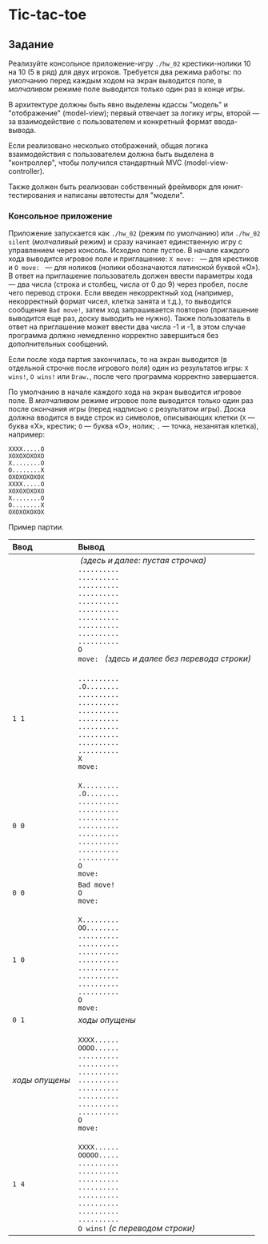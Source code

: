 # Tic-tac-toe

## Задание
Реализуйте консольное приложение-игру `./hw_02` крестики-нолики 10 на 10 (5 в ряд) для двух игроков.
Требуется два режима работы: по умолчанию перед каждым ходом на экран выводится поле,
в _молчаливом_ режиме поле выводится только один раз в конце игры.

В архитектуре должны быть явно выделены кдассы "модель" и "отображение" (model-view);
первый отвечает за логику игры, второй — за взаимодействие с пользователем
и конкретный формат ввода-вывода.

Если реализовано несколько отображений, общая логика взаимодействия
с пользователем должна быть выделена в "контроллер", чтобы получился
стандартный MVC (model-view-controller).

Также должен быть реализован собственный фреймворк для юнит-тестирования
и написаны автотесты для "модели".

### Консольное приложение
Приложение запускается как `./hw_02` (режим по умолчанию) или `./hw_02 silent` (_молчаливый_ режим)
и сразу начинает единственную игру с управлением через консоль.
Исходно поле пустое.
В начале каждого хода выводится игровое поле и приглашение: <code>X move:&nbsp;</code> — для крестиков и <code>O move:&nbsp;</code> — для ноликов (нолики обозначаются латинской буквой «O»).
В ответ на приглашение пользователь должен ввести параметры хода — два числа (строка и столбец, числа от 0 до 9) через пробел, после чего перевод строки.
Если введен некорректный ход (например, некорректный формат чисел, клетка занята и т.д.), то выводится сообщение `Bad move!`, затем ход запрашивается повторно (приглашение выводится еще раз, доску выводить не нужно).
Также пользователь в ответ на приглашение может ввести два числа -1 и -1, в этом случае
программа должно немедленно корректно завершиться без дополнительных сообщений.

Если после хода партия закончилась, то на экран выводится (в отдельной строчке после игрового поля) один из результатов игры: `X wins!`, `O wins!` или `Draw.`,
после чего программа корректно завершается.

По умолчанию в начале каждого хода на экран выводится игровое поле.
В _молчаливом_ режиме игровое поле выводится только один раз после окончания игры (перед надписью с результатом игры).
Доска должна вводится в виде строк из символов, описывающих клетки (`X` — буква «X», крестик; `O` — буква «O», нолик; `.` — точка, незанятая клетка), например:
```
XXXX.....O
XOXOXOXOXO
X........O
O........X
OXOXOXOXOX
XXXX.....O
XOXOXOXOXO
X........O
O........X
OXOXOXOXOX
```

Пример партии.

|Ввод|Вывод|
|:---|:----|
| |`​` _(здесь и далее: пустая строчка)_<br/>`..........`<br/>`..........`<br/>`..........`<br/>`..........`<br/>`..........`<br/>`..........`<br/>`..........`<br/>`..........`<br/>`..........`<br/>`..........`<br/><code>O move:&nbsp;</code> _(здесь и далее без перевода строки)_|
|`1 1`|`​`<br/>`..........`<br/>`.O........`<br/>`..........`<br/>`..........`<br/>`..........`<br/>`..........`<br/>`..........`<br/>`..........`<br/>`..........`<br/>`..........`<br/><code>X move:&nbsp;</code>|
|`0 0`|`​`<br/>`X.........`<br/>`.O........`<br/>`..........`<br/>`..........`<br/>`..........`<br/>`..........`<br/>`..........`<br/>`..........`<br/>`..........`<br/>`..........`<br/><code>O move:&nbsp;</code>|
|`0 0`|`Bad move!`<br/><code>O move:&nbsp;</code>
|`1 0`|`​`<br/>`X.........`<br/>`OO........`<br/>`..........`<br/>`..........`<br/>`..........`<br/>`..........`<br/>`..........`<br/>`..........`<br/>`..........`<br/>`..........`<br/><code>O move:&nbsp;</code>| 
|`0 1`| _ходы опущены_
|_ходы опущены_|`​`<br/>`XXXX......`<br/>`OOOO......`<br/>`..........`<br/>`..........`<br/>`..........`<br/>`..........`<br/>`..........`<br/>`..........`<br/>`..........`<br/>`..........`<br/><code>O move:&nbsp;</code>|
|`1 4`|`​`<br/>`XXXX......`<br/>`OOOOO.....`<br/>`..........`<br/>`..........`<br/>`..........`<br/>`..........`<br/>`..........`<br/>`..........`<br/>`..........`<br/>`..........`<br/>`O wins!` _(с переводом строки)_|
